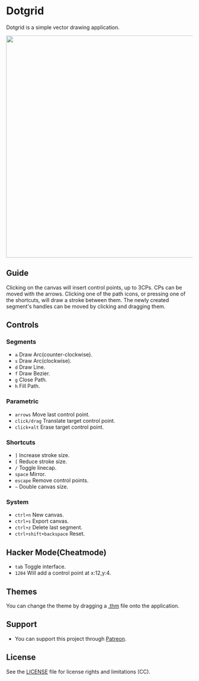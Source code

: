 # Dotgrid

Dotgrid is a simple vector drawing application. 

<img src='https://raw.githubusercontent.com/hundredrabbits/Dotgrid/master/PREVIEW.jpg' width="600"/>

## Guide

Clicking on the canvas will insert control points, up to 3CPs. CPs can be moved with the arrows. Clicking one of the path icons, or pressing one of the shortcuts, will draw a stroke between them. The newly created segment's handles can be moved by clicking and dragging them.

## Controls

### Segments

- `a` Draw Arc(counter-clockwise).
- `s` Draw Arc(clockwise).
- `d` Draw Line.
- `f` Draw Bezier.
- `g` Close Path.
- `h` Fill Path.

### Parametric

- `arrows` Move last control point.
- `click/drag` Translate target control point.
- `click+alt` Erase target control point.

### Shortcuts

- `]` Increase stroke size.
- `[` Reduce stroke size.
- `/` Toggle linecap.
- `space` Mirror.
- `escape` Remove control points.
- `~` Double canvas size.

### System 

- `ctrl+n` New canvas.
- `ctrl+s` Export canvas.
- `ctrl+z` Delete last segment.
- `ctrl+shift+backspace` Reset.

## Hacker Mode(Cheatmode)

- `tab` Toggle interface.
- `1204` Will add a control point at x:12,y:4.

## Themes

You can change the theme by dragging a [.thm](https://github.com/hundredrabbits/Themes) file onto the application.

## Support

- You can support this project through [Patreon](https://patreon.com/100).

## License

See the [LICENSE](LICENSE.md) file for license rights and limitations (CC).
